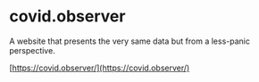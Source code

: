# covid.observer

A website that presents the very same data but from a less-panic perspective.

[https://covid.observer/](https://covid.observer/)
